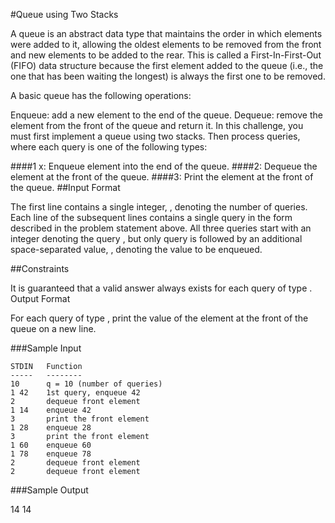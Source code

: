 #Queue using Two Stacks

A queue is an abstract data type that maintains the order in which elements were added to it, allowing the oldest elements to be removed from the front and new elements to be added to the rear. This is called a First-In-First-Out (FIFO) data structure because the first element added to the queue (i.e., the one that has been waiting the longest) is always the first one to be removed.

A basic queue has the following operations:

Enqueue: add a new element to the end of the queue.
Dequeue: remove the element from the front of the queue and return it.
In this challenge, you must first implement a queue using two stacks. Then process  queries, where each query is one of the following  types:

####1 x: Enqueue element  into the end of the queue.
####2: Dequeue the element at the front of the queue.
####3: Print the element at the front of the queue.
##Input Format

The first line contains a single integer, , denoting the number of queries.
Each line  of the  subsequent lines contains a single query in the form described in the problem statement above. All three queries start with an integer denoting the query , but only query  is followed by an additional space-separated value, , denoting the value to be enqueued.

##Constraints

It is guaranteed that a valid answer always exists for each query of type .
Output Format

For each query of type , print the value of the element at the front of the queue on a new line.

###Sample Input

``` 
STDIN   Function
-----   --------
10      q = 10 (number of queries)
1 42    1st query, enqueue 42
2       dequeue front element
1 14    enqueue 42
3       print the front element
1 28    enqueue 28
3       print the front element
1 60    enqueue 60
1 78    enqueue 78
2       dequeue front element
2       dequeue front element
```
###Sample Output

14
14
